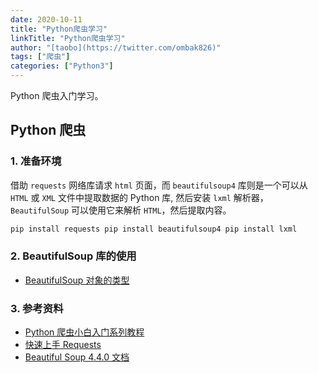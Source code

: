 ```yaml
---
date: 2020-10-11
title: "Python爬虫学习"
linkTitle: "Python爬虫学习"
author: "[taobo](https://twitter.com/ombak826)"
tags: ["爬虫"]
categories: ["Python3"]
---
```


Python 爬虫入门学习。

<!--more-->

## Python 爬虫

### 1. 准备环境

借助 `requests` 网络库请求 `html` 页面，而 `beautifulsoup4` 库则是一个可以从 `HTML` 或 `XML` 文件中提取数据的 Python 库, 然后安装 `lxml` 解析器，`BeautifulSoup` 可以使用它来解析 `HTML`，然后提取内容。

```html
pip install requests pip install beautifulsoup4 pip install lxml
```

### 2. BeautifulSoup 库的使用

- [BeautifulSoup 对象的类型](https://www.cnblogs.com/Albert-Lee/p/6232745.html)

### 3. 参考资料

- [Python 爬虫小白入门系列教程](https://www.cnblogs.com/Albert-Lee/p/6226699.html)
- [快速上手 Requests](https://2.python-requests.org/zh_CN/latest/user/quickstart.html)
- [Beautiful Soup 4.4.0 文档](https://beautifulsoup.readthedocs.io/zh_CN/latest/)
